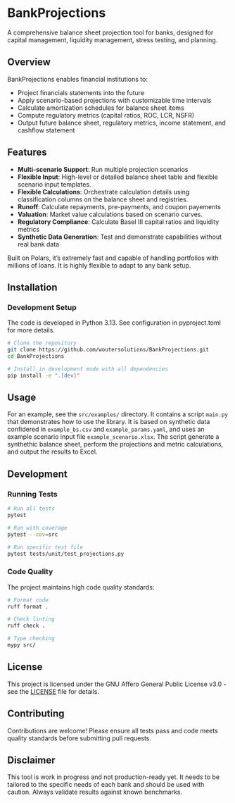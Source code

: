 # BankProjections

A comprehensive balance sheet projection tool for banks, designed for capital management, liquidity management, stress
testing, and planning.

## Overview

BankProjections enables financial institutions to:
- Project financials statements into the future
- Apply scenario-based projections with customizable time intervals
- Calculate amortization schedules for balance sheet items
- Compute regulatory metrics (capital ratios, ROC, LCR, NSFR)
- Output future balance sheet, regulatory metrics, income statement, and cashflow statement

## Features

- **Multi-scenario Support**: Run multiple projection scenarios
- **Flexible Input**: High-level or detailed balance sheet table and flexible scenario input templates.
- **Flexible Calculations**: Orchestrate calculation details using classification columns on the balance sheet and
  registries.
- **Runoff**: Calculate repayments, pre-payments, and coupon payements
- **Valuation**: Market value calculations based on scenario curves.
- **Regulatory Compliance**: Calculate Basel III capital ratios and liquidity metrics
- **Synthetic Data Generation**: Test and demonstrate capabilities without real bank data

Built on Polars, it’s extremely fast and capable of handling portfolios with millions of loans. It is highly flexible to
adapt to any bank setup.

## Installation

### Development Setup

The code is developed in Python 3.13. See configuration in pyproject.toml for more details.

```bash
# Clone the repository
git clone https://github.com/woutersolutions/BankProjections.git
cd BankProjections

# Install in development mode with all dependencies
pip install -e ".[dev]"
```

## Usage

For an example, see the `src/examples/` directory. It contains a script `main.py` that demonstrates how to use the
library. It is based on synthetic data confidered in `example_bs.csv` and `example_params.yaml`, and uses an example
scenario input file `example_scenario.xlsx`. The script generate a synthethic balance sheet, perform the projections and
metric calculations, and output the results to Excel.

## Development

### Running Tests

```bash
# Run all tests
pytest

# Run with coverage
pytest --cov=src

# Run specific test file
pytest tests/unit/test_projections.py
```

### Code Quality

The project maintains high code quality standards:

```bash
# Format code
ruff format .

# Check linting
ruff check .

# Type checking
mypy src/
```

## License

This project is licensed under the GNU Affero General Public License v3.0 - see the [LICENSE](LICENSE) file for details.

## Contributing

Contributions are welcome! Please ensure all tests pass and code meets quality standards before submitting pull requests.

## Disclaimer

This tool is work in progress and not production-ready yet. It needs to be tailored to the specific needs of each bank
and should be used with caution. Always validate results against known benchmarks.